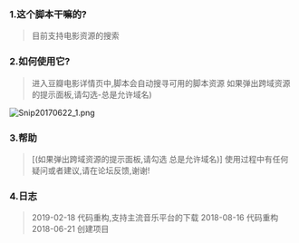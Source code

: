 
### 1.这个脚本干嘛的?

>   目前支持电影资源的搜索

### 2.如何使用它?

>   进入豆瓣电影详情页中,脚本会自动搜寻可用的脚本资源
    如果弹出跨域资源的提示面板,请勾选-总是允许域名)

![Snip20170622_1.png](https://raw.githubusercontent.com/skypesky/userjs/master/search_all_for_douban/allowVisitWebSite.png "选择 总是允许域名")


### 3.帮助

>   [(如果弹出跨域资源的提示面板,请勾选 总是允许域名)]
>   使用过程中有任何疑问或者建议,请在论坛反馈,谢谢!

### 4.日志

>   2019-02-18 代码重构,支持主流音乐平台的下载
>   2018-08-16 代码重构
>   2018-06-21 创建项目


